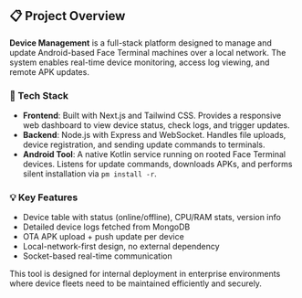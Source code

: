 ## 📋 Project Overview

**Device Management** is a full-stack platform designed to manage and update Android-based Face Terminal machines over a local network. The system enables real-time device monitoring, access log viewing, and remote APK updates.

### 🔧 Tech Stack
- **Frontend**: Built with Next.js and Tailwind CSS. Provides a responsive web dashboard to view device status, check logs, and trigger updates.
- **Backend**: Node.js with Express and WebSocket. Handles file uploads, device registration, and sending update commands to terminals.
- **Android Tool**: A native Kotlin service running on rooted Face Terminal devices. Listens for update commands, downloads APKs, and performs silent installation via `pm install -r`.

### 💡 Key Features
- Device table with status (online/offline), CPU/RAM stats, version info
- Detailed device logs fetched from MongoDB
- OTA APK upload + push update per device
- Local-network-first design, no external dependency
- Socket-based real-time communication

This tool is designed for internal deployment in enterprise environments where device fleets need to be maintained efficiently and securely.
